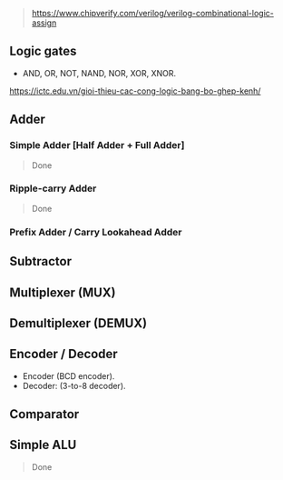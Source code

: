 > https://www.chipverify.com/verilog/verilog-combinational-logic-assign

## Logic gates 
- AND, OR, NOT, NAND, NOR, XOR, XNOR.

https://ictc.edu.vn/gioi-thieu-cac-cong-logic-bang-bo-ghep-kenh/
## Adder 
### Simple Adder [Half Adder + Full Adder]
> Done
### Ripple-carry Adder
> Done
### Prefix Adder / Carry Lookahead Adder
## Subtractor
## Multiplexer (MUX)
## Demultiplexer (DEMUX)
## Encoder / Decoder
- Encoder (BCD encoder).
- Decoder: (3-to-8 decoder).
## Comparator
## Simple ALU 
> Done
